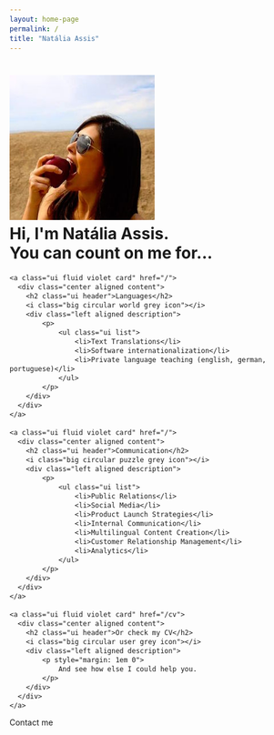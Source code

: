 ```yaml
---
layout: home-page
permalink: /
title: "Natália Assis"
---
```


<h1 class="ui sixteen wide column header">
    <img src="/images/natalia-apple-250x250.jpg" alt="" class="ui small bordered circular image middle aligned">
    <div class="content">
        Hi, I'm Natália Assis.
        <div class="sub header">You can count on me for...</div>
    </div>
</h1>

<section class="ui relaxed stackable three cards row">

    <a class="ui fluid violet card" href="/">
      <div class="center aligned content">
        <h2 class="ui header">Languages</h2>
        <i class="big circular world grey icon"></i>
        <div class="left aligned description">
            <p>
                <ul class="ui list">
                    <li>Text Translations</li>
                    <li>Software internationalization</li>
                    <li>Private language teaching (english, german, portuguese)</li>
                </ul>
            </p>
        </div>
      </div>
    </a>

    <a class="ui fluid violet card" href="/">
      <div class="center aligned content">
        <h2 class="ui header">Communication</h2>
        <i class="big circular puzzle grey icon"></i>
        <div class="left aligned description">
            <p>
                <ul class="ui list">
                    <li>Public Relations</li>
                    <li>Social Media</li>
                    <li>Product Launch Strategies</li>
                    <li>Internal Communication</li>
                    <li>Multilingual Content Creation</li>
                    <li>Customer Relationship Management</li>
                    <li>Analytics</li>
                </ul>
            </p>
        </div>
      </div>
    </a>

    <a class="ui fluid violet card" href="/cv">
      <div class="center aligned content">
        <h2 class="ui header">Or check my CV</h2>
        <i class="big circular user grey icon"></i>
        <div class="left aligned description">
            <p style="margin: 1em 0">
                And see how else I could help you.
            </p>
        </div>
      </div>
    </a>
</section>

<section class="ui fluid bottom attached centered row">
    <div class="ui huge labeled button" tabindex="0">
      <div class="ui red button">
        <i class="large heart icon"></i>
      </div>
      <a class="ui basic ten wide column red left pointing label">
        Contact me
      </a>
    </div>
</section>
